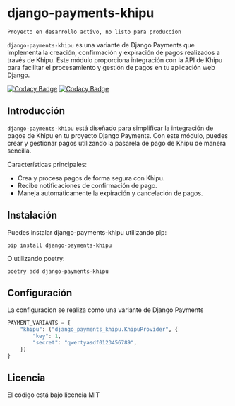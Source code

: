 # django-payments-khipu

`Proyecto en desarrollo activo, no listo para produccion`

`django-payments-khipu` es una variante de Django Payments que implementa la
creación, confirmación y expiración de pagos realizados a través de Khipu. Este
módulo proporciona integración con la API de Khipu para facilitar el
procesamiento y gestión de pagos en tu aplicación web Django.

[![Codacy Badge](https://app.codacy.com/project/badge/Grade/7dc3c8d6fe844fdaa1de0cb86c242934)](https://app.codacy.com/gh/mariofix/django-payments-khipu/dashboard?utm_source=gh&utm_medium=referral&utm_content=&utm_campaign=Badge_grade) [![Codacy Badge](https://app.codacy.com/project/badge/Coverage/7dc3c8d6fe844fdaa1de0cb86c242934)](https://app.codacy.com/gh/mariofix/django-payments-khipu/dashboard?utm_source=gh&utm_medium=referral&utm_content=&utm_campaign=Badge_coverage)

## Introducción

`django-payments-khipu` está diseñado para simplificar la integración de
pagos de Khipu en tu proyecto Django Payments. Con este módulo, puedes crear y
gestionar pagos utilizando la pasarela de pago de Khipu de manera sencilla.

Características principales:

- Crea y procesa pagos de forma segura con Khipu.
- Recibe notificaciones de confirmación de pago.
- Maneja automáticamente la expiración y cancelación de pagos.

## Instalación

Puedes instalar django-payments-khipu utilizando pip:

```shell
pip install django-payments-khipu
```

O utilizando poetry:

```shell
poetry add django-payments-khipu
```

## Configuración

La configuracion se realiza como una variante de Django Payments

```python
PAYMENT_VARIANTS = {
    "khipu": ("django_payments_khipu.KhipuProvider", {
        "key": 1,
        "secret": "qwertyasdf0123456789",
    })
}
```

## Licencia

El código está bajo licencia MIT
